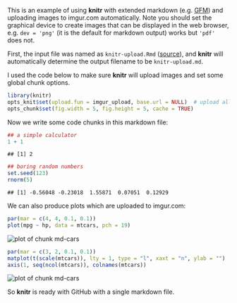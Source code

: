 This is an example of using **knitr** with extended markdown (e.g. [GFM](http://github.github.com/github-flavored-markdown/)) and uploading images to imgur.com automatically. Note you should set the graphical device to create images that can be displayed in the web browser, e.g. `dev = 'png'` (it is the default for markdown output) works but `'pdf'` does not.

First, the input file was named as `knitr-upload.Rmd` ([source](https://github.com/yihui/knitr-examples/blob/master/010-upload.Rmd)), and **knitr** will automatically determine the output filename to be `knitr-upload.md`.

I used the code below to make sure **knitr** will upload images and set some global chunk options.


```{.r .chunk-source}
library(knitr)
opts_knit$set(upload.fun = imgur_upload, base.url = NULL)  # upload all images to imgur.com
opts_chunk$set(fig.width = 5, fig.height = 5, cache = TRUE)
```

Now we write some code chunks in this markdown file:


```{.r .chunk-source}
## a simple calculator
1 + 1
```

```{.chunk-output}
## [1] 2
```

```{.r .chunk-source}
## boring random numbers
set.seed(123)
rnorm(5)
```

```{.chunk-output}
## [1] -0.56048 -0.23018  1.55871  0.07051  0.12929
```

We can also produce plots which are uploaded to imgur.com:


```{.r .chunk-source}
par(mar = c(4, 4, 0.1, 0.1))
plot(mpg ~ hp, data = mtcars, pch = 19)
```

![plot of chunk md-cars](http://i.imgur.com/RwGmRjV.png)

```{.r .chunk-source}
par(mar = c(3, 2, 0.1, 0.1))
matplot(t(scale(mtcars)), lty = 1, type = "l", xaxt = "n", ylab = "")
axis(1, seq(ncol(mtcars)), colnames(mtcars))
```

![plot of chunk md-cars](http://i.imgur.com/NmU7HPX.png)

So **knitr** is ready with GitHub with a single markdown file.
